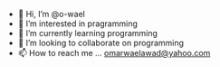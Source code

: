 - 👋 Hi, I’m @o-wael
- 👀 I’m interested in pragramming
- 🌱 I’m currently learning programming
- 💞️ I’m looking to collaborate on programming
- 📫 How to reach me ... omarwaelawad@yahoo.com

<!---
o-wael/o-wael is a ✨ special ✨ repository because its `README.md` (this file) appears on your GitHub profile.
You can click the Preview link to take a look at your changes.
--->
